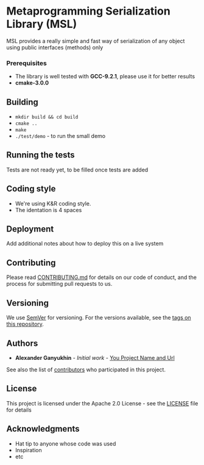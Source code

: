 # Metaprogramming Serialization Library (MSL)

MSL provides a really simple and fast way of serialization of any object using public interfaces (methods) only


### Prerequisites

* The library is well tested with **GCC-9.2.1**, please use it for better results
* **cmake-3.0.0**

## Building

* `mkdir build && cd build`
* `cmake ..`
* `make`
* `./test/demo` - to run the small demo

## Running the tests

Tests are not ready yet, to be filled once tests are added

## Coding style

* We're using K&R coding style.
* The identation is 4 spaces

## Deployment

Add additional notes about how to deploy this on a live system

## Contributing

Please read [CONTRIBUTING.md](CONTRIBUTING.md) for details on our code of conduct, and the process for submitting pull requests to us.

## Versioning

We use [SemVer](http://semver.org/) for versioning. For the versions available, see the [tags on this repository](https://gitlab.merann.ru/ma-community/open-source-template/tags).

## Authors

* **Alexander Ganyukhin** - *Initial work* - [You Project Name and Url](https://gitlab.merann.ru/ma-community/open-source-template)

See also the list of [contributors](https://gitlab.merann.ru/ma-community/open-source-template/graphs/master) who participated in this project.

## License

This project is licensed under the Apache 2.0 License - see the [LICENSE](LICENSE) file for details

## Acknowledgments

* Hat tip to anyone whose code was used
* Inspiration
* etc
